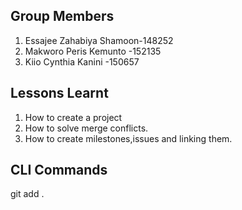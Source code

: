 ##  Group Members
1. Essajee Zahabiya Shamoon-148252
2. Makworo Peris Kemunto -152135
3. Kiio Cynthia Kanini -150657


##  Lessons Learnt
1. How to create a project
2. How to solve merge conflicts.
3. How to create milestones,issues and linking them.

## CLI Commands
git add .